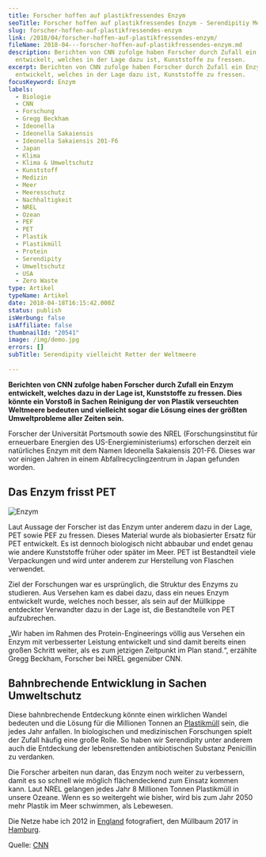```yaml
---
title: Forscher hoffen auf plastikfressendes Enzym
seoTitle: Forscher hoffen auf plastikfressendes Enzym - Serendipitiy Meeresretter?
slug: forscher-hoffen-auf-plastikfressendes-enzym
link: /2018/04/forscher-hoffen-auf-plastikfressendes-enzym/
fileName: 2018-04---forscher-hoffen-auf-plastikfressendes-enzym.md
description: Berichten von CNN zufolge haben Forscher durch Zufall ein Enzym
  entwickelt, welches in der Lage dazu ist, Kunststoffe zu fressen.
excerpt: Berichten von CNN zufolge haben Forscher durch Zufall ein Enzym
  entwickelt, welches in der Lage dazu ist, Kunststoffe zu fressen.
focusKeyword: Enzym
labels:
  - Biologie
  - CNN
  - Forschung
  - Gregg Beckham
  - Ideonella
  - Ideonella Sakaiensis
  - Ideonella Sakaiensis 201-F6
  - Japan
  - Klima
  - Klima & Umweltschutz
  - Kunststoff
  - Medizin
  - Meer
  - Meeresschutz
  - Nachhaltigkeit
  - NREL
  - Ozean
  - PEF
  - PET
  - Plastik
  - Plastikmüll
  - Protein
  - Serendipity
  - Umweltschutz
  - USA
  - Zero Waste
type: Artikel
typeName: Artikel
date: 2018-04-18T16:15:42.000Z
status: publish
isWerbung: false
isAffiliate: false
thumbnailId: "20541"
image: /img/demo.jpg
errors: []
subTitle: Serendipity vielleicht Retter der Weltmeere
  
---
```


**Berichten von CNN zufolge haben Forscher durch Zufall ein Enzym entwickelt,
welches dazu in der Lage ist, Kunststoffe zu fressen. Dies könnte ein Vorstoß in
Sachen Reinigung der von Plastik verseuchten Weltmeere bedeuten und vielleicht
sogar die Lösung eines der größten Umweltprobleme aller Zeiten sein.**

Forscher der Universität Portsmouth sowie des NREL (Forschungsinstitut für
erneuerbare Energien des US-Energieministeriums) erforschen derzeit ein
natürliches Enzym mit dem Namen Ideonella Sakaiensis 201-F6. Dieses war vor
einigen Jahren in einem Abfallrecyclingzentrum in Japan gefunden worden.

## Das Enzym frisst PET

![Enzym](http://cardamonchai.com/wp-content/uploads/2018/04/31623226645_cf9554d7ea_z-400x600.jpg)

Laut Aussage der Forscher ist das Enzym unter anderem dazu in der Lage, PET
sowie PEF zu fressen. Dieses Material wurde als biobasierter Ersatz für PET
entwickelt. Es ist dennoch biologisch nicht abbaubar und endet genau wie andere
Kunststoffe früher oder später im Meer. PET ist Bestandteil viele Verpackungen
und wird unter anderem zur Herstellung von Flaschen verwendet.

Ziel der Forschungen war es ursprünglich, die Struktur des Enzyms zu studieren.
Aus Versehen kam es dabei dazu, dass ein neues Enzym entwickelt wurde, welches
noch besser, als sein auf der Müllkippe entdeckter Verwandter dazu in der Lage
ist, die Bestandteile von PET aufzubrechen.

„Wir haben im Rahmen des Protein-Engineerings völlig aus Versehen ein Enzym mit
verbesserter Leistung entwickelt und sind damit bereits einen großen Schritt
weiter, als es zum jetzigen Zeitpunkt im Plan stand.“, erzählte Gregg Beckham,
Forscher bei NREL gegenüber CNN.

## Bahnbrechende Entwicklung in Sachen Umweltschutz

Diese bahnbrechende Entdeckung könnte einen wirklichen Wandel bedeuten und die
Lösung für die Millionen Tonnen an
[Plastikmüll](/2017/08/kenia-sagt-plastiktueten-nein-danke/) sein, die jedes
Jahr anfallen. In biologischen und medizinischen Forschungen spielt der Zufall
häufig eine große Rolle. So haben wir Serendipity unter anderem auch die
Entdeckung der lebensrettenden antibiotischen Substanz Penicillin zu verdanken.

Die Forscher arbeiten nun daran, das Enzym noch weiter zu verbessern, damit es
so schnell wie möglich flächendeckend zum Einsatz kommen kann. Laut NREL
gelangen jedes Jahr 8 Millionen Tonnen Plastikmüll in unsere Ozeane. Wenn es so
weitergeht wie bisher, wird bis zum Jahr 2050 mehr Plastik im Meer schwimmen,
als Lebewesen.

Die Netze habe ich 2012 in [England](/2012/07/der-kater-und-der-leuchtturm/)
fotografiert, den Müllbaum 2017 in
[Hamburg](/2016/12/die-elbe-in-altona-winterlicher-spaziergang/).

Quelle:
[CNN](https://edition.cnn.com/2018/04/16/world/plastic-pollution-science-environment-enzyme-intl/index.html)

  